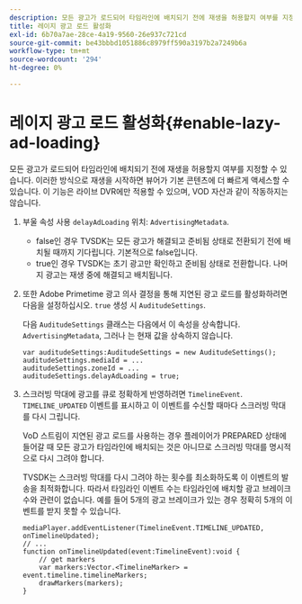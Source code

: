 ```yaml
---
description: 모든 광고가 로드되어 타임라인에 배치되기 전에 재생을 허용할지 여부를 지정할 수 있습니다. 이러한 방식으로 재생을 시작하면 뷰어가 기본 콘텐츠에 더 빠르게 액세스할 수 있습니다. 이 기능은 라이브 DVR에만 적용할 수 있으며, VOD 자산과 같이 작동하지는 않습니다.
title: 레이지 광고 로드 활성화
exl-id: 6b70a7ae-28ce-4a19-9560-26e937c721cd
source-git-commit: be43bbbd1051886c8979ff590a3197b2a7249b6a
workflow-type: tm+mt
source-wordcount: '294'
ht-degree: 0%

---
```


# 레이지 광고 로드 활성화{#enable-lazy-ad-loading}

모든 광고가 로드되어 타임라인에 배치되기 전에 재생을 허용할지 여부를 지정할 수 있습니다. 이러한 방식으로 재생을 시작하면 뷰어가 기본 콘텐츠에 더 빠르게 액세스할 수 있습니다. 이 기능은 라이브 DVR에만 적용할 수 있으며, VOD 자산과 같이 작동하지는 않습니다.

1. 부울 속성 사용 `delayAdLoading` 위치: `AdvertisingMetadata`.

   * false인 경우 TVSDK는 모든 광고가 해결되고 준비됨 상태로 전환되기 전에 배치될 때까지 기다립니다. 기본적으로 false입니다.
   * true인 경우 TVSDK는 초기 광고만 확인하고 준비됨 상태로 전환합니다. 나머지 광고는 재생 중에 해결되고 배치됩니다.

1. 또한 Adobe Primetime 광고 의사 결정을 통해 지연된 광고 로드를 활성화하려면 다음을 설정하십시오. `true` 생성 시 `AuditudeSettings`.

   다음 `AuditudeSettings` 클래스는 다음에서 이 속성을 상속합니다. `AdvertisingMetadata`, 그러나 는 현재 값을 상속하지 않습니다.

   ```
   var auditudeSettings:AuditudeSettings = new AuditudeSettings(); 
   auditudeSettings.mediaId = ... 
   auditudeSettings.zoneId = ... 
   auditudeSettings.delayAdLoading = true;
   ```

1. 스크러빙 막대에 광고를 큐로 정확하게 반영하려면 `TimelineEvent`. `TIMELINE_UPDATED` 이벤트를 표시하고 이 이벤트를 수신할 때마다 스크러빙 막대를 다시 그립니다.

   VoD 스트림이 지연된 광고 로드를 사용하는 경우 플레이어가 PREPARED 상태에 들어갈 때 모든 광고가 타임라인에 배치되는 것은 아니므로 스크러빙 막대를 명시적으로 다시 그려야 합니다.

   TVSDK는 스크러빙 막대를 다시 그려야 하는 횟수를 최소화하도록 이 이벤트의 발송을 최적화합니다. 따라서 타임라인 이벤트 수는 타임라인에 배치할 광고 브레이크 수와 관련이 없습니다. 예를 들어 5개의 광고 브레이크가 있는 경우 정확히 5개의 이벤트를 받지 못할 수 있습니다.

   ```
   mediaPlayer.addEventListener(TimelineEvent.TIMELINE_UPDATED, onTimelineUpdated); 
   // ... 
   function onTimelineUpdated(event:TimelineEvent):void { 
       // get markers 
       var markers:Vector.<TimelineMarker> = event.timeline.timelineMarkers; 
       drawMarkers(markers); 
   } 
   ```
